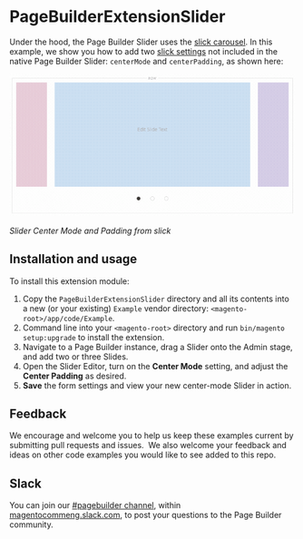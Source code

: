 # PageBuilderExtensionSlider

Under the hood, the Page Builder Slider uses the [slick carousel](https://kenwheeler.github.io/slick). In this example, we show you how to add two [slick settings](https://kenwheeler.github.io/slick/#settings) not included in the native Page Builder Slider: `centerMode` and `centerPadding`, as shown here:

![Slider Center Mode](slider-center-mode.gif "Slider Center Mode")

_Slider Center Mode and Padding from slick_

## Installation and usage

To install this extension module:

1. Copy the `PageBuilderExtensionSlider` directory and all its contents into a new (or your existing) `Example` vendor directory: `<magento-root>/app/code/Example`.
2. Command line into your `<magento-root>` directory and run `bin/magento setup:upgrade` to install the extension.
3. Navigate to a Page Builder instance, drag a Slider onto the Admin stage, and add two or three Slides.
4. Open the Slider Editor, turn on the **Center Mode** setting, and adjust the **Center Padding** as desired.
5. **Save** the form settings and view your new center-mode Slider in action. 

## Feedback

We encourage and welcome you to help us keep these examples current by submitting pull requests and issues. 
We also welcome your feedback and ideas on other code examples you would like to see added to this repo. 

## Slack
You can join our [#pagebuilder channel](https://magentocommeng.slack.com/messages/CHB455HPF), within [magentocommeng.slack.com](https://magentocommeng.slack.com/), to post your questions to the Page Builder community.
